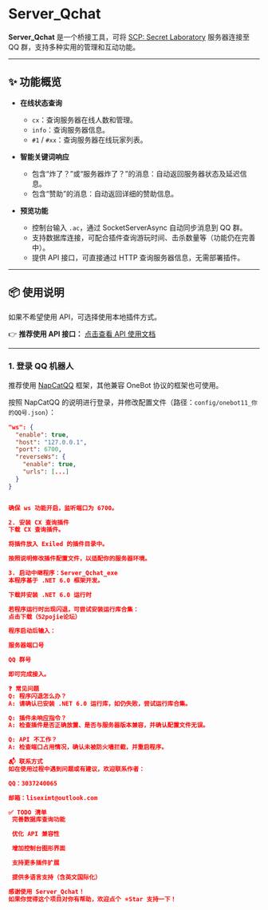 # Server_Qchat

**Server_Qchat** 是一个桥接工具，可将 [SCP: Secret Laboratory](https://store.steampowered.com/app/700330/SCP_Secret_Laboratory/) 服务器连接至 QQ 群，支持多种实用的管理和互动功能。

---

## ✨ 功能概览

- **在线状态查询**
  - `cx`：查询服务器在线人数和管理。
  - `info`：查询服务器信息。
  - `#1` / `#xx`：查询服务器在线玩家列表。

- **智能关键词响应**
  - 包含“炸了？”或“服务器炸了？”的消息：自动返回服务器状态及延迟信息。
  - 包含“赞助”的消息：自动返回详细的赞助信息。

- **预览功能**
  - 控制台输入 `.ac`，通过 SocketServerAsync 自动同步消息到 QQ 群。
  - 支持数据库连接，可配合插件查询游玩时间、击杀数量等（功能仍在完善中）。
  - 提供 API 接口，可直接通过 HTTP 查询服务器信息，无需部署插件。

---

## 📦 使用说明

如果不希望使用 API，可选择使用本地插件方式。

👉 **推荐使用 API 接口：** [点击查看 API 使用文档](https://github.com/jikekei/Server_Qchat/blob/main/API%E8%B0%83%E7%94%A8%E7%89%88%E6%9C%AC.md)

---

### 1. 登录 QQ 机器人

推荐使用 [NapCatQQ](https://github.com/NapNeko/NapCatQQ) 框架，其他兼容 OneBot 协议的框架也可使用。

按照 NapCatQQ 的说明进行登录，并修改配置文件（路径：`config/onebot11_你的QQ号.json`）：

```json
"ws": {
  "enable": true,
  "host": "127.0.0.1",
  "port": 6700,
  "reverseWs": {
    "enable": true,
    "urls": [...]
  }
}


确保 ws 功能开启，监听端口为 6700。

2. 安装 CX 查询插件
下载 CX 查询插件。

将插件放入 Exiled 的插件目录中。

按照说明修改插件配置文件，以适配你的服务器环境。

3. 启动中继程序：Server_Qchat_exe
本程序基于 .NET 6.0 框架开发。

下载并安装 .NET 6.0 运行时

若程序运行时出现闪退，可尝试安装运行库合集：
点击下载（52pojie论坛）

程序启动后输入：

服务器端口号

QQ 群号

即可完成接入。

❓ 常见问题
Q: 程序闪退怎么办？
A: 请确认已安装 .NET 6.0 运行库，如仍失败，尝试运行库合集。

Q: 插件未响应指令？
A: 检查插件是否正确放置、是否与服务器版本兼容，并确认配置文件无误。

Q: API 不工作？
A: 检查端口占用情况，确认未被防火墙拦截，并重启程序。

📬 联系方式
如在使用过程中遇到问题或有建议，欢迎联系作者：

QQ：3037240065

邮箱：liseximt@outlook.com

✅ TODO 清单
 完善数据库查询功能

 优化 API 兼容性

 增加控制台图形界面

 支持更多插件扩展

 提供多语言支持（含英文国际化）

感谢使用 Server_Qchat！
如果你觉得这个项目对你有帮助，欢迎点个 ⭐Star 支持一下！
